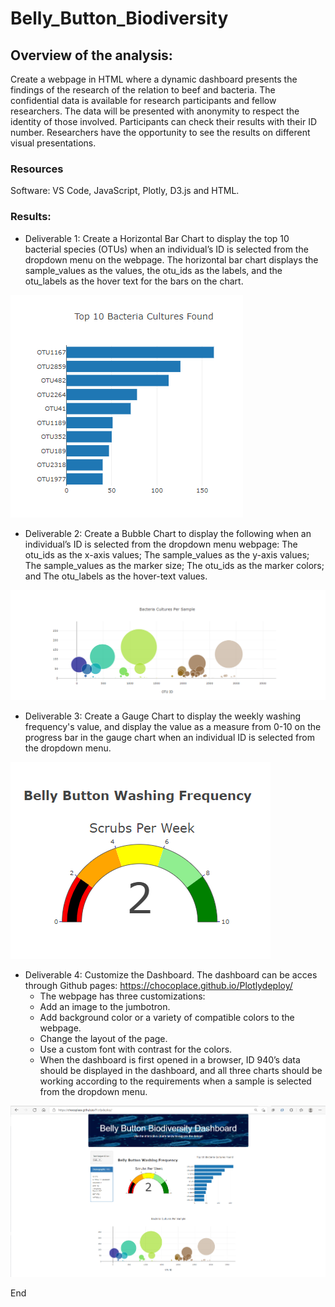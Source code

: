 # **Belly_Button_Biodiversity**

## Overview of the analysis: 
Create a webpage in HTML where a dynamic dashboard presents the findings of the research of the relation to beef and bacteria. The confidential data is available for research participants and fellow researchers. The data will be presented with anonymity to respect the identity of those involved. Participants can check their results with their ID number. Researchers have the opportunity to see the results on different visual presentations. 

### Resources

Software: VS Code, JavaScript, Plotly, D3.js and HTML. 

### Results:

- Deliverable 1: Create a Horizontal Bar Chart to display the top 10 bacterial species (OTUs) when an individual’s ID is selected from the dropdown menu on the webpage. The horizontal bar chart displays the sample_values as the values, the otu_ids as the labels, and the otu_labels as the hover text for the bars on the chart.

![Bar](https://github.com/chocoplace/Plotlydeploy/blob/main/static/images/Bar.png)

- Deliverable 2: Create a Bubble Chart to display the following when an individual’s ID is selected from the dropdown menu webpage: The otu_ids as the x-axis values; The sample_values as the y-axis values; The sample_values as the marker size; The otu_ids as the marker colors; and The otu_labels as the hover-text values.

![Bubble](https://github.com/chocoplace/Plotlydeploy/blob/main/static/images/Bubble.png)


- Deliverable 3: Create a Gauge Chart to display the weekly washing frequency's value, and display the value as a measure from 0-10 on the progress bar in the gauge chart when an individual ID is selected from the dropdown menu.

![Gauge](https://github.com/chocoplace/Plotlydeploy/blob/main/static/images/Gauge.png)

- Deliverable 4: Customize the Dashboard. The dashboard can be acces through Github pages: https://chocoplace.github.io/Plotlydeploy/
  -  The webpage has three customizations:
    -  Add an image to the jumbotron.
    -  Add background color or a variety of compatible colors to the webpage.
    -  Change the layout of the page.
    -  Use a custom font with contrast for the colors.
  -  When the dashboard is first opened in a browser, ID 940’s data should be displayed in the dashboard, and all three charts should be working according to the requirements when a sample is selected from the dropdown menu.

![Final](https://github.com/chocoplace/Plotlydeploy/blob/main/static/images/Screenshot_2.png)

End
